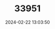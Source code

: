 ---
title: "33951"
category: "Platanus orientalis"
draft: false
date: 2024-02-22 13:03:50
languages:
  English: ["Oriental Plane-tree"]
---